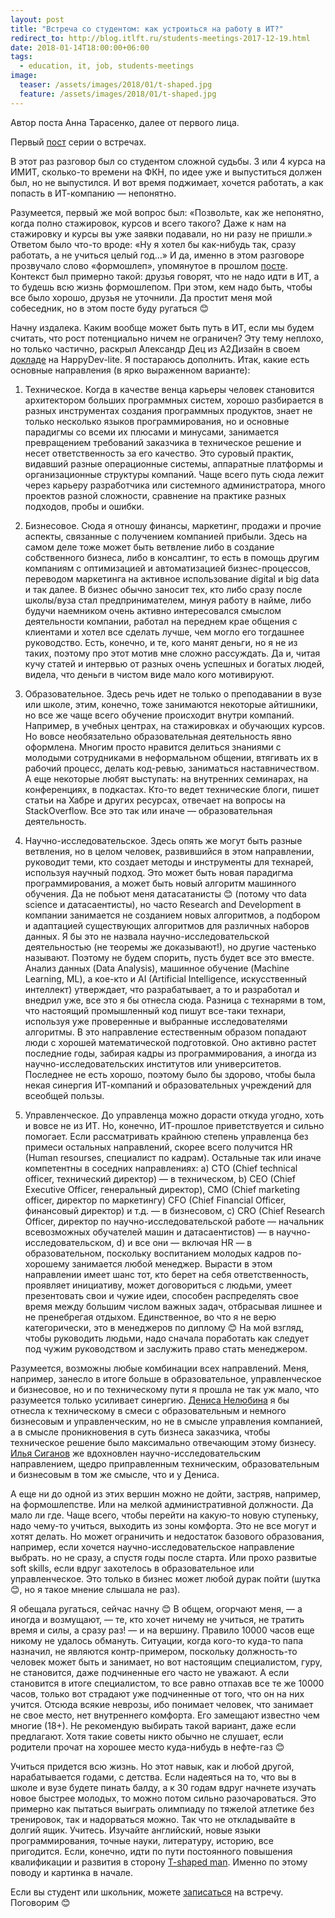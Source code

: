 ```yaml
---
layout: post
title: "Встреча со студентом: как устроиться на работу в ИТ?"
redirect_to: http://blog.itlft.ru/students-meetings-2017-12-19.html
date: 2018-01-14T18:00:00+06:00
tags:
  - education, it, job, students-meetings
image: 
  teaser: /assets/images/2018/01/t-shaped.jpg
  feature: /assets/images/2018/01/t-shaped.jpg
---
```


Автор поста Анна Тарасенко, далее от первого лица.

Первый <a href="http://7bits.1der.link/blog/posts/it-education-meeting/2018-01-08" target="_blank">пост</a> серии о встречах.

В этот раз разговор был со студентом сложной судьбы. 3 или 4 курса на ИМИТ, сколько-то времени на ФКН, по идее уже и выпуститься должен был, но не выпустился. И вот время поджимает, хочется работать, а как попасть в ИТ-компанию — непонятно.

Разумеется, первый же мой вопрос был: «Позвольте, как же непонятно, когда полно стажировок, курсов и всего такого? Даже к нам на стажировку и курсы вы уже заявки подавали, но ни разу не пришли.» Ответом было что-то вроде: «Ну я хотел бы как-нибудь так, сразу работать, а не учиться целый год...» И да, именно в этом разговоре прозвучало слово «формошлеп», упомянутое в прошлом <a href="http://7bits.1der.link/blog/posts/it-education-meeting/2018-01-08" target="_blank">посте</a>. Контекст был примерно такой: друзья говорят, что не надо идти в ИТ, а то будешь всю жизнь формошлепом. При этом, кем надо быть, чтобы все было хорошо, друзья не уточнили. Да простит меня мой собеседник, но в этом посте буду ругаться 😊

Начну издалека. Каким вообще может быть путь в ИТ, если мы будем считать, что рост потенциально ничем не ограничен? Эту тему неплохо, но только частично, раскрыл Александр Дец из А2Дизайн в своем <a href="https://www.youtube.com/watch?v=M-P-2lOeuNU" target="_blank">докладе</a> на HappyDev-lite. Я постараюсь дополнить. Итак, какие есть основные направления (в ярко выраженном варианте):

1. Техническое. Когда в качестве венца карьеры человек становится архитектором больших программных систем, хорошо разбирается в разных инструментах создания программных продуктов, знает не только несколько языков программирования, но и основные парадигмы со всеми их плюсами и минусами, занимается превращением требований заказчика в техническое решение и несет ответственность за его качество. Это суровый практик, видавший разные операционные системы, аппаратные платформы и организационные структуры компаний. Чаще всего путь сюда лежит через карьеру разработчика или системного администратора, много проектов разной сложности, сравнение на практике разных подходов, пробы и ошибки.

2. Бизнесовое. Сюда я отношу финансы, маркетинг, продажи и прочие аспекты, связанные с получением компанией прибыли. Здесь на самом деле тоже может быть ветвление либо в создание собственного бизнеса, либо в консалтинг, то есть в помощь другим компаниям с оптимизацией и автоматизацией бизнес-процессов, переводом маркетинга на активное использование digital и big data и так далее. В бизнес обычно заносит тех, кто либо сразу после школы/вуза стал предпринимателем, минуя работу в найме, либо будучи наемником очень активно интересовался смыслом деятельности компании, работал на переднем крае общения с клиентами и хотел все сделать лучше, чем могло его тогдашнее руководство. Есть, конечно, и те, кого манят деньги, но я не из таких, поэтому про этот мотив мне сложно рассуждать. Да и, читая кучу статей и интервью от разных очень успешных и богатых людей, видела, что деньги в чистом виде мало кого мотивируют.

3. Образовательное. Здесь речь идет не только о преподавании в вузе или школе, этим, конечно, тоже занимаются некоторые айтишники, но все же чаще всего обучение происходит внутри компаний. Например, в учебных центрах, на стажировках и обучающих курсов. Но вовсе необязательно образовательная деятельность явно оформлена. Многим просто нравится делиться знаниями с молодыми сотрудниками в неформальном общении, втягивать их в рабочий процесс, делать код-ревью, заниматься наставничеством. А еще некоторые любят выступать: на внутренних семинарах, на конференциях, в подкастах. Кто-то ведет технические блоги, пишет статьи на Хабре и других ресурсах, отвечает на вопросы на StackOverflow. Все это так или иначе — образовательная деятельность. 

4. Научно-исследовательское. Здесь опять же могут быть разные ветвления, но в целом человек, развившийся в этом направлении, руководит теми, кто создает методы и инструменты для технарей, используя научный подход. Это может быть новая парадигма программирования, а может быть новый алгоритм машинного обучения. Да не побьют меня датасатанисты 😊 (потому что data science и датасаентисты), но часто Research and Development в компании занимается не созданием новых алгоритмов, а подбором и адаптацией существующих алгоритмов для различных наборов данных. Я бы это не назвала научно-исследовательской деятельностью (не теоремы же доказывают!), но другие частенько называют. Поэтому не будем спорить, пусть будет все это вместе. Анализ данных (Data Analysis), машинное обучение (Machine Learning, ML), а кое-кто и AI (Artificial Intelligence, искусственный интеллект) утверждает, что разрабатывает, а то и разработал и внедрил уже, все это я бы отнесла сюда. Разница с технарями в том, что настоящий промышленный код пишут все-таки технари, используя уже проверенные и выбранные исследователями алгоритмы. В это направление естественным образом попадают люди с хорошей математической подготовкой. Оно активно растет последние годы, забирая кадры из программирования, а иногда из научно-исследовательских институтов или университетов. Последнее не есть хорошо, поэтому было бы здорово, чтобы была некая синергия ИТ-компаний и образовательных учреждений для всеобщей пользы.

5. Управленческое. До управленца можно дорасти откуда угодно, хоть и вовсе не из ИТ. Но, конечно, ИТ-прошлое приветствуется и сильно помогает. Если рассматривать крайнюю степень управленца без примеси остальных направлений, скорее всего получится HR (Human resourses, специалист по кадрам). Остальные так или иначе компетентны в соседних направлениях:
  a) CTO (Chief technical officer, технический директор) — в техническом,
  b) CEO (Chief Executive Officer, генеральный директор), CMO (Chief marketing officer, директор по маркетингу) CFO (Chief Financial Officer, финансовый директор) и т.д. — в бизнесовом,
  c) CRO (Chief Research Officer, директор по научно-исследовательской работе — начальник всевозможных обучателей машин и датасаентистов) — в научно-исследовательском,
  d) и все они — включая HR — в образовательном, поскольку воспитанием молодых кадров по-хорошему занимается любой менеджер.
Вырасти в этом направлении имеет шанс тот, кто берет на себя ответственность, проявляет инициативу, может договориться с людьми, умеет презентовать свои и чужие идеи, способен распределять свое время между большим числом важных задач, отбрасывая лишнее и не пренебрегая отдыхом. Единственное, во что я не верю категорически, это в менеджеров по диплому 😊 На мой взгляд, чтобы руководить людьми, надо сначала поработать как следует под чужим руководством и заслужить право стать менеджером.

Разумеется, возможны любые комбинации всех направлений. Меня, например, занесло в итоге больше в образовательное, управленческое и бизнесовое, но и по техническому пути я прошла не так уж мало, что разумеется только усиливает синергию. <a href="http://gelin.1der.link" target="_blank">Дениса Нелюбина</a> я бы отнесла к техническому в смеси с образовательным и немного бизнесовым и управленческим, но не в смысле управления компанией, а в смысле проникновения в суть бизнеса заказчика, чтобы техническое решение было максимально отвечающим этому бизнесу. <a href="http://sigan.1der.link" target="_blank">Илья Сиганов</a> же вдохновлен научно-исследовательским направлением, щедро приправленным техническим, образовательным и бизнесовым в том же смысле, что и у Дениса.

А еще ни до одной из этих вершин можно не дойти, застряв, например, на формошлепстве. Или на мелкой административной должности. Да мало ли где. Чаще всего, чтобы перейти на какую-то новую ступеньку, надо чему-то учиться, выходить из зоны комфорта. Это не все могут и хотят делать. Но может ограничить и недостаток базового образования, например, если хочется научно-исследовательское направление выбрать. но не сразу, а спустя годы после старта. Или прохо развитые soft skills, если вдруг захотелось в образовательное или управленческое. Это только в бизнес может любой дурак пойти (шутка 😊, но я такое мнение слышала не раз).

Я обещала ругаться, сейчас начну 😊 В общем, огорчают меня, — а иногда и возмущают, — те, кто хочет ничему не учиться, не тратить время и силы, а сразу раз! — и на вершину. Правило 10000 часов еще никому не удалось обмануть. Ситуации, когда кого-то куда-то папа назначил, не являются контр-примером, поскольку должность-то человек может быть и занимает, но вот настоящим специалистом, гуру, не становится, даже подчиненные его часто не уважают. А если становится в итоге специалистом, то все равно отпахав все те же 10000 часов, только вот страдают уже подчиненные от того, что он на них учится. Отсюда всякие неврозы, ибо понимает человек, что занимает не свое место, нет внутреннего комфорта. Его замещают известно чем многие (18+). Не рекомендую выбирать такой вариант, даже если предлагают. Хотя такие советы никто обычно не слушает, если родители прочат на хорошее место куда-нибудь в нефте-газ 😊

Учиться придется всю жизнь. Но этот навык, как и любой другой, нарабатывается годами, с детства. Если надеяться на то, что вы в школе и вузе будете пинать балду, а к 30 годам вдруг начнете изучать новое быстрее молодых, то можно потом сильно разочароваться. Это примерно как пытаться выиграть олимпиаду по тяжелой атлетике без тренировок, так и надорваться можно. Так что не откладывайте в долгий ящик. Учитесь. Изучайте английский, новые языки программирования, точные науки, литературу, историю, все пригодится. Если, конечно, идти по пути постоянного повышения квалификации и развития в сторону <a href="https://en.wikipedia.org/wiki/T-shaped_skills" target="_blank">T-shaped man</a>. Именно по этому поводу и картинка в начале.

Если вы студент или школьник, можете <a href="http://annieomsk.1der.link/it-education-meeting" target="_blank">записаться</a> на встречу. Поговорим 😊
